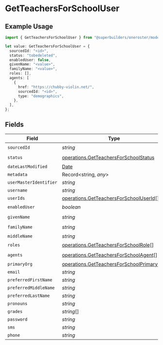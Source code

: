 # GetTeachersForSchoolUser

## Example Usage

```typescript
import { GetTeachersForSchoolUser } from "@superbuilders/oneroster/models/operations";

let value: GetTeachersForSchoolUser = {
  sourcedId: "<id>",
  status: "tobedeleted",
  enabledUser: false,
  givenName: "<value>",
  familyName: "<value>",
  roles: [],
  agents: [
    {
      href: "https://chubby-violin.net/",
      sourcedId: "<id>",
      type: "demographics",
    },
  ],
};
```

## Fields

| Field                                                                                                  | Type                                                                                                   | Required                                                                                               | Description                                                                                            |
| ------------------------------------------------------------------------------------------------------ | ------------------------------------------------------------------------------------------------------ | ------------------------------------------------------------------------------------------------------ | ------------------------------------------------------------------------------------------------------ |
| `sourcedId`                                                                                            | *string*                                                                                               | :heavy_check_mark:                                                                                     | N/A                                                                                                    |
| `status`                                                                                               | [operations.GetTeachersForSchoolStatus](../../models/operations/getteachersforschoolstatus.md)         | :heavy_check_mark:                                                                                     | N/A                                                                                                    |
| `dateLastModified`                                                                                     | [Date](https://developer.mozilla.org/en-US/docs/Web/JavaScript/Reference/Global_Objects/Date)          | :heavy_minus_sign:                                                                                     | N/A                                                                                                    |
| `metadata`                                                                                             | Record<string, *any*>                                                                                  | :heavy_minus_sign:                                                                                     | N/A                                                                                                    |
| `userMasterIdentifier`                                                                                 | *string*                                                                                               | :heavy_minus_sign:                                                                                     | N/A                                                                                                    |
| `username`                                                                                             | *string*                                                                                               | :heavy_minus_sign:                                                                                     | N/A                                                                                                    |
| `userIds`                                                                                              | [operations.GetTeachersForSchoolUserId](../../models/operations/getteachersforschooluserid.md)[]       | :heavy_minus_sign:                                                                                     | N/A                                                                                                    |
| `enabledUser`                                                                                          | *boolean*                                                                                              | :heavy_check_mark:                                                                                     | N/A                                                                                                    |
| `givenName`                                                                                            | *string*                                                                                               | :heavy_check_mark:                                                                                     | N/A                                                                                                    |
| `familyName`                                                                                           | *string*                                                                                               | :heavy_check_mark:                                                                                     | N/A                                                                                                    |
| `middleName`                                                                                           | *string*                                                                                               | :heavy_minus_sign:                                                                                     | N/A                                                                                                    |
| `roles`                                                                                                | [operations.GetTeachersForSchoolRole](../../models/operations/getteachersforschoolrole.md)[]           | :heavy_check_mark:                                                                                     | N/A                                                                                                    |
| `agents`                                                                                               | [operations.GetTeachersForSchoolAgent](../../models/operations/getteachersforschoolagent.md)[]         | :heavy_check_mark:                                                                                     | N/A                                                                                                    |
| `primaryOrg`                                                                                           | [operations.GetTeachersForSchoolPrimaryOrg](../../models/operations/getteachersforschoolprimaryorg.md) | :heavy_minus_sign:                                                                                     | N/A                                                                                                    |
| `email`                                                                                                | *string*                                                                                               | :heavy_minus_sign:                                                                                     | N/A                                                                                                    |
| `preferredFirstName`                                                                                   | *string*                                                                                               | :heavy_minus_sign:                                                                                     | N/A                                                                                                    |
| `preferredMiddleName`                                                                                  | *string*                                                                                               | :heavy_minus_sign:                                                                                     | N/A                                                                                                    |
| `preferredLastName`                                                                                    | *string*                                                                                               | :heavy_minus_sign:                                                                                     | N/A                                                                                                    |
| `pronouns`                                                                                             | *string*                                                                                               | :heavy_minus_sign:                                                                                     | N/A                                                                                                    |
| `grades`                                                                                               | *string*[]                                                                                             | :heavy_minus_sign:                                                                                     | N/A                                                                                                    |
| `password`                                                                                             | *string*                                                                                               | :heavy_minus_sign:                                                                                     | N/A                                                                                                    |
| `sms`                                                                                                  | *string*                                                                                               | :heavy_minus_sign:                                                                                     | N/A                                                                                                    |
| `phone`                                                                                                | *string*                                                                                               | :heavy_minus_sign:                                                                                     | N/A                                                                                                    |